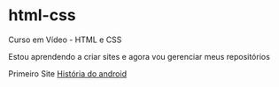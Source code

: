 # html-css
 Curso em Vídeo - HTML e CSS

Estou aprendendo a criar sites e agora vou gerenciar meus repositórios

Primeiro Site <a href="">História do android</a>